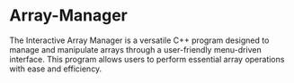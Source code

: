 # Array-Manager
The Interactive Array Manager is a versatile C++ program designed to manage and manipulate arrays through a user-friendly menu-driven interface. This program allows users to perform essential array operations with ease and efficiency.
